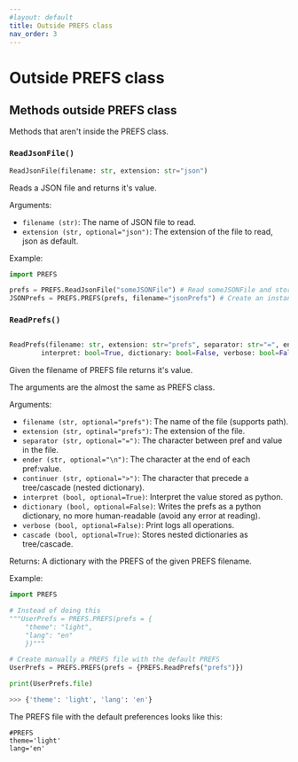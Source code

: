 ```yaml
---
#layout: default
title: Outside PREFS class
nav_order: 3
---
```



# Outside PREFS class

## Methods outside PREFS class

Methods that aren't inside the PREFS class.

### `ReadJsonFile()`

```python
ReadJsonFile(filename: str, extension: str="json")
```

Reads a JSON file and returns it's value.

Arguments:

-   `filename (str)`: The name of JSON file to read.
-   `extension (str, optional="json")`: The extension of the file to read, json as default.

Example:

```python
import PREFS

prefs = PREFS.ReadJsonFile("someJSONFile") # Read someJSONFile and store it's value in prefs
JSONPrefs = PREFS.PREFS(prefs, filename="jsonPrefs") # Create an instance of the PREFS class using a json file as input for the prefs argument

```

### `ReadPrefs()`

```python

ReadPrefs(filename: str, extension: str="prefs", separator: str="=", ender: str="\n", continuer: str=">", 
		interpret: bool=True, dictionary: bool=False, verbose: bool=False, cascade: bool=True)
```

Given the filename of PREFS file returns it's value.

The arguments are the almost the same as PREFS class.

Arguments:

- `filename (str, optional="prefs")`: The name of the file (supports path).
- `extension (str, optinal="prefs")`: The extension of the file.
- `separator (str, optional="=")`: The character between pref and value in the file.
- `ender (str, optional="\n")`: The character at the end of each pref:value.
- `continuer (str, optional=">")`: The character that precede a tree/cascade (nested dictionary).
- `interpret (bool, optional=True)`: Interpret the value stored as python.
- `dictionary (bool, optional=False)`: Writes the prefs as a python dictionary, no more human-readable (avoid any error at reading).
- `verbose (bool, optional=False)`: Print logs all operations.
- `cascade (bool, optional=True)`: Stores nested dictionaries as tree/cascade.

Returns:
	A dictionary with the PREFS of the given PREFS filename.

Example:

```python
import PREFS

# Instead of doing this
"""UserPrefs = PREFS.PREFS(prefs = {
    "theme": "light",
    "lang": "en"
    })"""

# Create manually a PREFS file with the default PREFS
UserPrefs = PREFS.PREFS(prefs = {PREFS.ReadPrefs("prefs")})

print(UserPrefs.file)

>>> {'theme': 'light', 'lang': 'en'}
```

The PREFS file with the default preferences looks like this:
```
#PREFS
theme='light'
lang='en'
```
